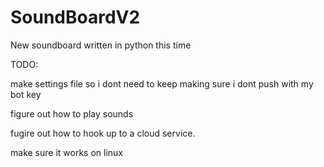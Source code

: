 # SoundBoardV2

New soundboard written in python this time

TODO: 

make settings file so i dont need to keep making sure i dont push with my bot key

figure out how to play sounds

fugire out how to hook up to a cloud service.

make sure it works on linux
